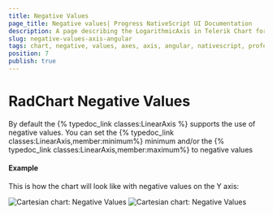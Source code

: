 ```yaml
---
title: Negative Values
page_title: Negative values| Progress NativeScript UI Documentation
description: A page describing the LogarithmicAxis in Telerik Chart for NativeScript. This article explains the usage of negative values in an axis.
slug: negative-values-axis-angular
tags: chart, negative, values, axes, axis, angular, nativescript, professional, ui
position: 7
publish: true
---
```


# RadChart Negative Values

By default the {% typedoc_link classes:LinearAxis %} supports the use of negative values. You can set the {% typedoc_link classes:LinearAxis,member:minimum%} minimum and/or the {% typedoc_link classes:LinearAxis,member:maximum%} to negative values

#### Example

<snippet id='chart-angular-axes-negative-values'/>

This is how the chart will look like with negative values on the Y axis:

![Cartesian chart: Negative Values](../../../img/ns_ui/negative_values_android.png "Negative values in Android.") ![Cartesian chart: Negative Values](../../../img/ns_ui/negative_values_ios.png "Negative values in iOS.")
